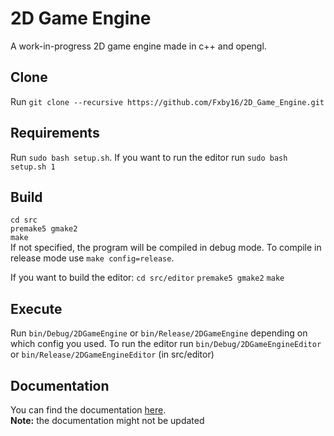 # 2D Game Engine
A work-in-progress 2D game engine made in c++ and opengl.

## Clone
Run `git clone --recursive https://github.com/Fxby16/2D_Game_Engine.git`

## Requirements
Run `sudo bash setup.sh`. If you want to run the editor run `sudo bash setup.sh 1`

## Build
`cd src`  
`premake5 gmake2`  
`make`  
If not specified, the program will be compiled in debug mode. To compile in release mode use `make config=release`.

If you want to build the editor:
`cd src/editor`
`premake5 gmake2`
`make`

## Execute
Run `bin/Debug/2DGameEngine` or `bin/Release/2DGameEngine` depending on which config you used.
To run the editor run `bin/Debug/2DGameEngineEditor` or `bin/Release/2DGameEngineEditor` (in src/editor)

## Documentation
You can find the documentation [here](https://fxby16.github.io/2D_Game_Engine/).  
**Note:** the documentation might not be updated